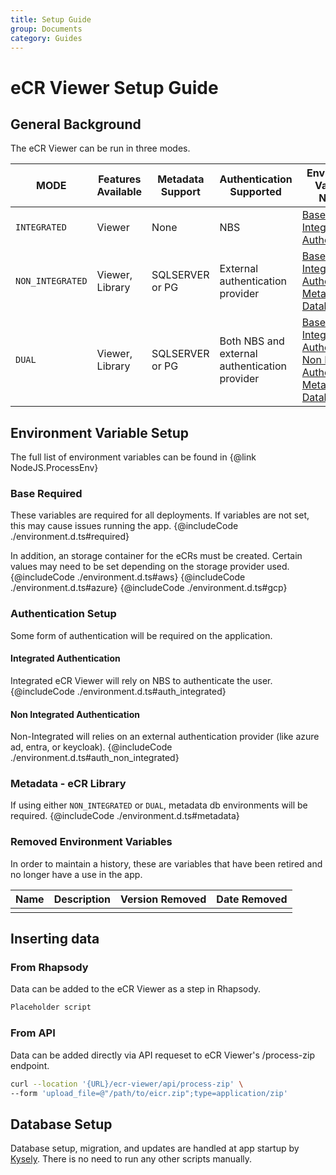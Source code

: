 ```yaml
---
title: Setup Guide
group: Documents
category: Guides
---
```


# eCR Viewer Setup Guide

## General Background

The eCR Viewer can be run in three modes.

| MODE             | Features Available | Metadata Support | Authentication Supported                      | Environment Variables Needed                                                                                                                                                                   |
| ---------------- | ------------------ | ---------------- | --------------------------------------------- | ---------------------------------------------------------------------------------------------------------------------------------------------------------------------------------------------- |
| `INTEGRATED`     | Viewer             | None             | NBS                                           | [Base](#base-required), [Integrated Authentication](#integrated-authentication)                                                                                                                |
| `NON_INTEGRATED` | Viewer, Library    | SQLSERVER or PG  | External authentication provider              | [Base](#base-required), [Non Integrated Authentication](#non-integrated-authentication), [Metadata Database](#metadata---ecr-library)                                                          |
| `DUAL`           | Viewer, Library    | SQLSERVER or PG  | Both NBS and external authentication provider | [Base](#base-required), [Integrated Authentication](#integrated-authentication), [Non Integrated Authentication](#non-integrated-authentication), [Metadata Database](#metadata---ecr-library) |

## Environment Variable Setup

The full list of environment variables can be found in {@link NodeJS.ProcessEnv}

### Base Required

These variables are required for all deployments. If variables are not set, this may cause issues running the app.
{@includeCode ./environment.d.ts#required}

In addition, an storage container for the eCRs must be created. Certain values may need to be set depending on the storage provider used.
{@includeCode ./environment.d.ts#aws}
{@includeCode ./environment.d.ts#azure}
{@includeCode ./environment.d.ts#gcp}

### Authentication Setup

Some form of authentication will be required on the application.

#### Integrated Authentication

Integrated eCR Viewer will rely on NBS to authenticate the user.
{@includeCode ./environment.d.ts#auth_integrated}

#### Non Integrated Authentication

Non-Integrated will relies on an external authentication provider (like azure ad, entra, or keycloak).
{@includeCode ./environment.d.ts#auth_non_integrated}

### Metadata - eCR Library

If using either `NON_INTEGRATED` or `DUAL`, metadata db environments will be required.
{@includeCode ./environment.d.ts#metadata}

### Removed Environment Variables

In order to maintain a history, these are variables that have been retired and no longer have a use in the app.

| Name | Description | Version Removed | Date Removed |
| ---- | ----------- | --------------- | ------------ |
|      |             |                 |              |

## Inserting data

### From Rhapsody

Data can be added to the eCR Viewer as a step in Rhapsody.

```js
Placeholder script
```

### From API

Data can be added directly via API requeset to eCR Viewer's /process-zip endpoint.

```bash
curl --location '{URL}/ecr-viewer/api/process-zip' \
--form 'upload_file=@"/path/to/eicr.zip";type=application/zip'
```

## Database Setup

Database setup, migration, and updates are handled at app startup by [Kysely](https://kysely.dev/docs/migrations). There is no need to run any other scripts manually.
